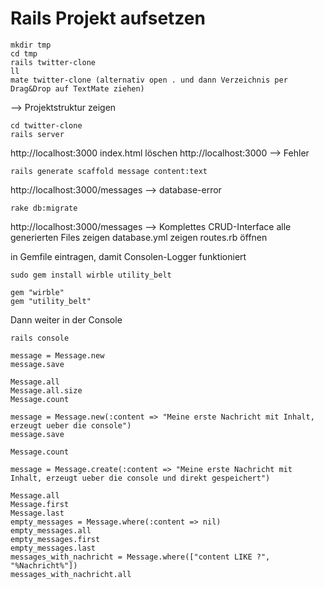 # Rails Projekt aufsetzen

    mkdir tmp
    cd tmp
    rails twitter-clone
    ll
    mate twitter-clone (alternativ open . und dann Verzeichnis per Drag&Drop auf TextMate ziehen)

--> Projektstruktur zeigen
    
    cd twitter-clone
    rails server
    
http://localhost:3000
index.html löschen
http://localhost:3000 --> Fehler
    
    rails generate scaffold message content:text
    
http://localhost:3000/messages --> database-error
    
    rake db:migrate
    
http://localhost:3000/messages --> Komplettes CRUD-Interface
alle generierten Files zeigen
database.yml zeigen
routes.rb öffnen

in Gemfile eintragen, damit Consolen-Logger funktioniert

    sudo gem install wirble utility_belt

    gem "wirble"
    gem "utility_belt"

Dann weiter in der Console

    rails console
    
    message = Message.new
    message.save
    
    Message.all
    Message.all.size
    Message.count
    
    message = Message.new(:content => "Meine erste Nachricht mit Inhalt, erzeugt ueber die console")
    message.save
    
    Message.count
    
    message = Message.create(:content => "Meine erste Nachricht mit Inhalt, erzeugt ueber die console und direkt gespeichert")
    
    Message.all
    Message.first
    Message.last
    empty_messages = Message.where(:content => nil)
    empty_messages.all
    empty_messages.first
    empty_messages.last
    messages_with_nachricht = Message.where(["content LIKE ?", "%Nachricht%"])
    messages_with_nachricht.all
    
    